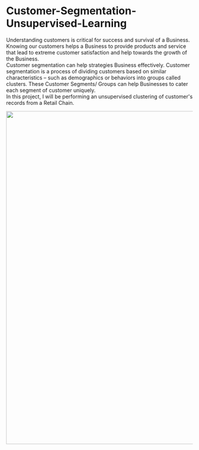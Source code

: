 # Customer-Segmentation-Unsupervised-Learning
Understanding customers is critical for success and survival of a Business. Knowing our customers helps a Business to provide products and service that lead to extreme customer satisfaction and help towards the growth of the Business.<br>
Customer segmentation can help strategies Business effectively. Customer segmentation is a process of dividing customers based on similar characteristics – such as demographics or behaviors into groups called clusters. These Customer Segments/ Groups can help Businesses to cater each segment of customer uniquely.<br>
In this project, I will be performing an unsupervised clustering of customer's records from a Retail Chain.<br>


<div style="width:100%;text-align: center;"> <img src="https://www.segmentify.com/wp-content/uploads/2021/08/Top-Customer-Segmentation-Examples-every-Marketer-Needs-to-Know.png" width="900px"/> </div>
